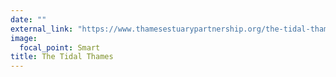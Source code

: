 ```yaml
---
date: ""
external_link: "https://www.thamesestuarypartnership.org/the-tidal-thames"
image:
  focal_point: Smart
title: The Tidal Thames
---
```

